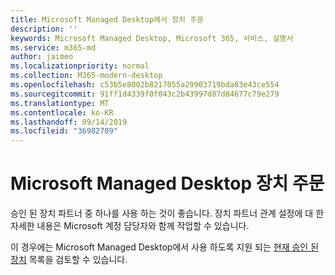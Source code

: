 ```yaml
---
title: Microsoft Managed Desktop에서 장치 주문
description: ''
keywords: Microsoft Managed Desktop, Microsoft 365, 서비스, 설명서
ms.service: m365-md
author: jaimeo
ms.localizationpriority: normal
ms.collection: M365-modern-desktop
ms.openlocfilehash: c53b5e8002b8217055a29903719bda83e43ce554
ms.sourcegitcommit: 91ff1d4339f0f043c2b43997d87d84677c79e279
ms.translationtype: MT
ms.contentlocale: ko-KR
ms.lasthandoff: 09/14/2019
ms.locfileid: "36982709"
---
```

# <a name="order-microsoft-managed-desktop-devices"></a>Microsoft Managed Desktop 장치 주문

승인 된 장치 파트너 중 하나를 사용 하는 것이 좋습니다. 장치 파트너 관계 설정에 대 한 자세한 내용은 Microsoft 계정 담당자와 함께 작업할 수 있습니다.

이 경우에는 Microsoft Managed Desktop에서 사용 하도록 지원 되는 [현재 승인 된 장치](../service-description/device-list.md) 목록을 검토할 수 있습니다.



